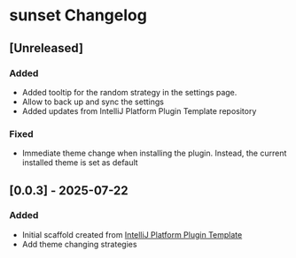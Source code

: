 <!-- Keep a Changelog guide -> https://keepachangelog.com -->

# sunset Changelog

## [Unreleased]
### Added
- Added tooltip for the random strategy in the settings page.
- Allow to back up and sync the settings
- Added updates from IntelliJ Platform Plugin Template repository

### Fixed
- Immediate theme change when installing the plugin. Instead, the current installed theme is set as default

## [0.0.3] - 2025-07-22

### Added

- Initial scaffold created from [IntelliJ Platform Plugin Template](https://github.com/JetBrains/intellij-platform-plugin-template)
- Add theme changing strategies
